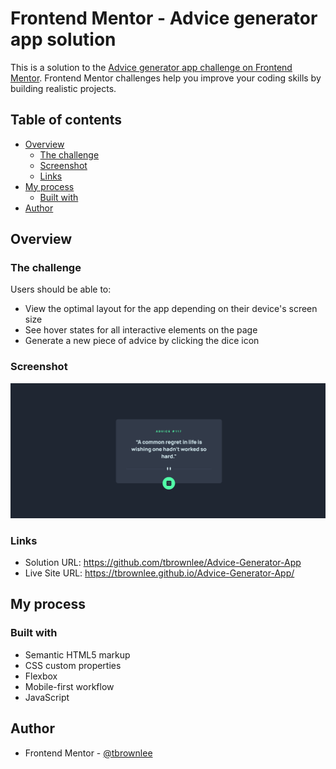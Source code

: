 # Frontend Mentor - Advice generator app solution

This is a solution to the [Advice generator app challenge on Frontend Mentor](https://www.frontendmentor.io/challenges/advice-generator-app-QdUG-13db). Frontend Mentor challenges help you improve your coding skills by building realistic projects.

## Table of contents

- [Overview](#overview)
  - [The challenge](#the-challenge)
  - [Screenshot](#screenshot)
  - [Links](#links)
- [My process](#my-process)
  - [Built with](#built-with)
- [Author](#author)

## Overview

### The challenge

Users should be able to:

- View the optimal layout for the app depending on their device's screen size
- See hover states for all interactive elements on the page
- Generate a new piece of advice by clicking the dice icon

### Screenshot

![Screenshot](./images/Screenshot%202022-10-10%20at%2018-09-15%20Frontend%20Mentor%20Advice%20Generator%20App.png)

### Links

- Solution URL: https://github.com/tbrownlee/Advice-Generator-App
- Live Site URL: https://tbrownlee.github.io/Advice-Generator-App/

## My process

### Built with

- Semantic HTML5 markup
- CSS custom properties
- Flexbox
- Mobile-first workflow
- JavaScript

## Author

- Frontend Mentor - [@tbrownlee](https://www.frontendmentor.io/profile/tbrownlee)